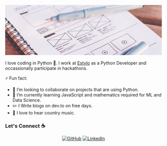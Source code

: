 ![alt text](./img/head.jpg)

I love coding in Python :snake:. I work at [Estylo](https://estylo.in/) as a Python Developer and occassionally participate in hackathons.

<!--
**sisodiya2421/sisodiya2421** is a ✨ _special_ ✨ repository because its `README.md` (this file) appears on your GitHub profile.

Here are some ideas to get you started:

- 🔭 I’m currently working on ...
- 🌱 I’m currently learning ...
- 👯 I’m looking to collaborate on ...
- 🤔 I’m looking for help with ...
- 💬 Ask me about ...
- 📫 How to reach me: ...
- 😄 Pronouns: ...
- ⚡ Fun fact: ...
-->
⚡ Fun fact:
- 👯 I’m looking to collaborate on projects that are using Python.
- 🌱 I’m currently learning JavaScript and mathematics required for ML and Data Science.
- :pencil2: I Write blogs on dev.to on free days.
- :musical_note: I love to hear country music.


### Let's Connect :coffee:
<p align="center">
	<a href="https://github.com/elasticalva"><img src="https://img.icons8.com/bubbles/50/000000/github.png" alt="GitHub"/></a>
	<a href="https://www.linkedin.com/in/alvaroacevedo/"><img src="https://www.google.com/url?sa=i&url=https%3A%2F%2Ficonos8.es%2Ficon%2F44900%2Fgithub&psig=AOvVaw07J-45-ufOIQ0NOjuNn5GH&ust=1610445222000000&source=images&cd=vfe&ved=0CAIQjRxqFwoTCICXgJDOk-4CFQAAAAAdAAAAABAD" alt="LinkedIn"/></a>
</p>
